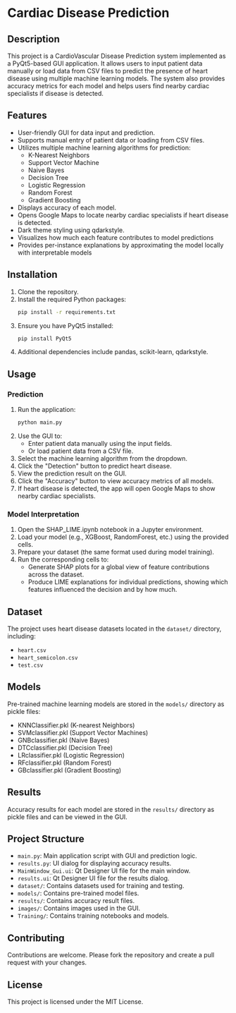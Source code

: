 # Cardiac Disease Prediction

## Description
This project is a CardioVascular Disease Prediction system implemented as a PyQt5-based GUI application. It allows users to input patient data manually or load data from CSV files to predict the presence of heart disease using multiple machine learning models. The system also provides accuracy metrics for each model and helps users find nearby cardiac specialists if disease is detected.

## Features
- User-friendly GUI for data input and prediction.
- Supports manual entry of patient data or loading from CSV files.
- Utilizes multiple machine learning algorithms for prediction:
  - K-Nearest Neighbors
  - Support Vector Machine
  - Naive Bayes
  - Decision Tree
  - Logistic Regression
  - Random Forest
  - Gradient Boosting
- Displays accuracy of each model.
- Opens Google Maps to locate nearby cardiac specialists if heart disease is detected.
- Dark theme styling using qdarkstyle.
- Visualizes how much each feature contributes to model predictions
- Provides per-instance explanations by approximating the model locally with interpretable models

## Installation
1. Clone the repository.
2. Install the required Python packages:
   ```bash
   pip install -r requirements.txt
   ```
3. Ensure you have PyQt5 installed:
   ```bash
   pip install PyQt5
   ```
4. Additional dependencies include pandas, scikit-learn, qdarkstyle.

## Usage
### Prediction
1. Run the application:
   ```bash
   python main.py
   ```
2. Use the GUI to:
   - Enter patient data manually using the input fields.
   - Or load patient data from a CSV file.
3. Select the machine learning algorithm from the dropdown.
4. Click the "Detection" button to predict heart disease.
5. View the prediction result on the GUI.
6. Click the "Accuracy" button to view accuracy metrics of all models.
7. If heart disease is detected, the app will open Google Maps to show nearby cardiac specialists.

### Model Interpretation
1. Open the SHAP_LIME.ipynb notebook in a Jupyter environment.
2. Load your model (e.g., XGBoost, RandomForest, etc.) using the provided cells.
3. Prepare your dataset (the same format used during model training).
4. Run the corresponding cells to:
    - Generate SHAP plots for a global view of feature contributions across the dataset.
    - Produce LIME explanations for individual predictions, showing which features influenced the decision and by how much.

## Dataset
The project uses heart disease datasets located in the `dataset/` directory, including:
- `heart.csv`
- `heart_semicolon.csv`
- `test.csv`

## Models
Pre-trained machine learning models are stored in the `models/` directory as pickle files:
- KNNClassifier.pkl (K-nearest Neighbors)
- SVMclassifier.pkl (Support Vector Machines)
- GNBclassifier.pkl (Naive Bayes)
- DTCclassifier.pkl (Decision Tree)
- LRclassifier.pkl (Logistic Regression)
- RFclassifier.pkl (Random Forest)
- GBclassifier.pkl (Gradient Boosting)

## Results
Accuracy results for each model are stored in the `results/` directory as pickle files and can be viewed in the GUI.

## Project Structure
- `main.py`: Main application script with GUI and prediction logic.
- `results.py`: UI dialog for displaying accuracy results.
- `MainWindow_Gui.ui`: Qt Designer UI file for the main window.
- `results.ui`: Qt Designer UI file for the results dialog.
- `dataset/`: Contains datasets used for training and testing.
- `models/`: Contains pre-trained model files.
- `results/`: Contains accuracy result files.
- `images/`: Contains images used in the GUI.
- `Training/`: Contains training notebooks and models.

## Contributing
Contributions are welcome. Please fork the repository and create a pull request with your changes.

## License
This project is licensed under the MIT License.
